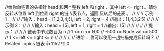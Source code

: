 //给你单链表的头指针 head 和两个整数 left 和 right ，其中 left <= right 。请你反转从位置 left 到位置 right 的链
//表节点，返回 反转后的链表 。
// 
//
// 示例 1： 
//
// 
//输入：head = [1,2,3,4,5], left = 2, right = 4
//输出：[1,4,3,2,5]
// 
//
// 示例 2： 
//
// 
//输入：head = [5], left = 1, right = 1
//输出：[5]
// 
//
// 
//
// 提示： 
//
// 
// 链表中节点数目为 n 
// 1 <= n <= 500 
// -500 <= Node.val <= 500 
// 1 <= left <= right <= n 
// 
//
// 
//
// 进阶： 你可以使用一趟扫描完成反转吗？ 
// Related Topics 链表 👍 1152 👎 0
